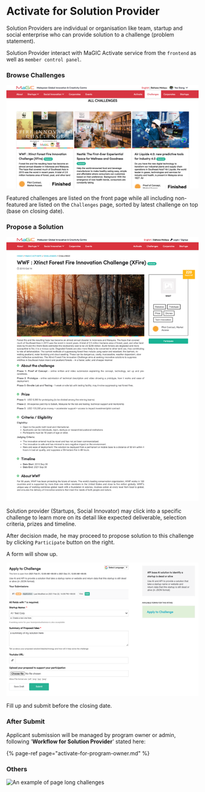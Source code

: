 # Activate for Solution Provider

Solution Providers are individual or organisation like team, startup and social enterprise who can provide solution to a challenge \(problem statement\).

Solution Provider interact with MaGIC Activate service from the `frontend` as well as `member control panel`.

### Browse Challenges

![Challenge directory on frontend](../../../.gitbook/assets/screenshot-2021-03-01-at-6.25.44-pm.png)

Featured challenges are listed on the front page while all including non-featured are listed on the `Challenges` page, sorted by latest challenge on top \(base on closing date\).

### Propose a Solution

![Click the Participate button to propose your solution](../../../.gitbook/assets/magic-dev-.png)

Solution provider \(Startups, Social Innovator\) may click into a specific challenge to learn more on its detail like expected deliverable, selection criteria, prizes and timeline. 

After decision made, he may proceed to propose solution to this challenge by clicking `Participate` button on the right.

A form will show up.

![Example of challenge participation form](../../../.gitbook/assets/screenshot-2021-02-22-at-3.19.41-pm.png)

Fill up and submit before the closing date.

### After Submit

Applicant submission will be managed by program owner or admin, following '**Workflow for Solution Provider**' stated here:

{% page-ref page="activate-for-program-owner.md" %}



### Others

![An example of page long challenges](../../../.gitbook/assets/magic-central.png)

